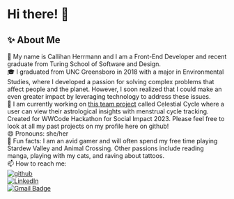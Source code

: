 # Hi there! 👋

## ✨ About Me

🪸 My name is Callihan Herrmann and I am a Front-End Developer and recent graduate from Turing School of Software and Design.  
🎓 I graduated from UNC Greensboro in 2018 with a major in Environmental Studies, where I developed a passion for solving complex problems that affect people and the planet. However, I soon realized that I could make an even greater impact by leveraging technology to address these issues.  
🔭 I am currently working on [this team project](https://github.com/lauraguerra1/celestial-cycle) called Celestial Cycle where a user can view their astrological insights with menstrual cycle tracking. Created for WWCode Hackathon for Social Impact 2023. Please feel free to look at all my past projects on my profile here on github!  
😄 Pronouns: she/her  
👾 Fun facts: I am an avid gamer and will often spend my free time playing Stardew Valley and Animal Crossing. Other passions include reading manga, playing with my cats, and raving about tattoos.  
📫 How to reach me:   
[![github](https://img.shields.io/badge/GitHub-000000?style=for-the-badge&logo=GitHub&logoColor=white)](https://github.com/CaliHam)  
[![LinkedIn](https://img.shields.io/badge/LinkedIn-0077B5?style=for-the-badge&logo=linkedin&logoColor=white)](https://www.linkedin.com/in/callihan-herrmann/)  
[![Gmail Badge](https://img.shields.io/badge/-Gmail-c14438?style=flat-square&logo=Gmail&logoColor=white&link=mailto:youremail@gmail.com)](mailto:calliherrmann@gmail.com)  
<!-- To Include later:  
Achievements: Highlight any notable achievements or awards you've received, such as publications, presentations, or competitions you've won.
Goals: Talk about your career goals and what you hope to achieve in the future, as well as any specific projects or initiatives you're currently working on.
🧩 I am currently learning Python?.  
--> 
